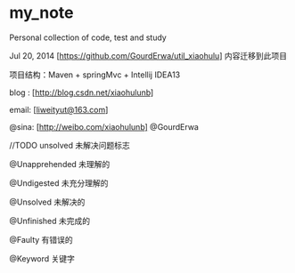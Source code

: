 my_note
=======

Personal collection of code, test and study


Jul 20, 2014 [https://github.com/GourdErwa/util_xiaohulu] 内容迁移到此项目

项目结构：Maven + springMvc + Intellij IDEA13

blog :  [http://blog.csdn.net/xiaohulunb]

email:  [liweityut@163.com]

@sina:   [http://weibo.com/xiaohulunb]  @GourdErwa


//TODO unsolved  未解决问题标志
 
@Unapprehended  未理解的
 
@Undigested     未充分理解的

@Unsolved       未解决的

@Unfinished     未完成的

@Faulty         有错误的

@Keyword        关键字

